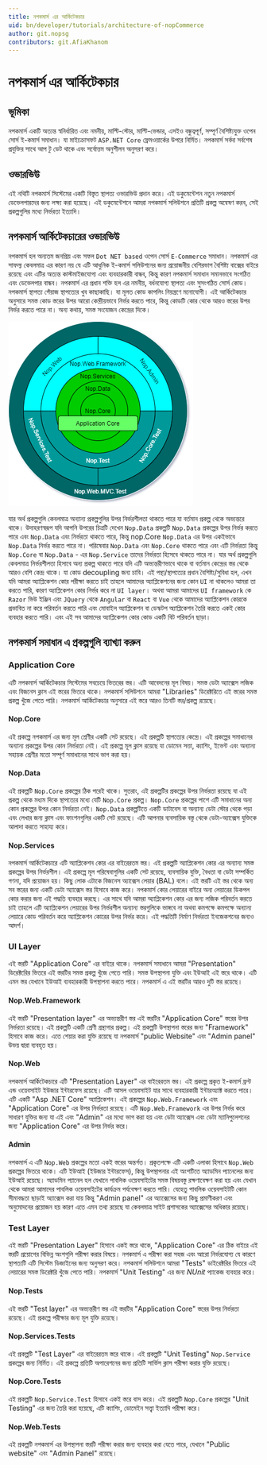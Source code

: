 ```yaml
---
title: নপকমার্স এর আর্কিটেকচার
uid: bn/developer/tutorials/architecture-of-nopCommerce
author: git.nopsg
contributors: git.AfiaKhanom
---
```


# নপকমার্স এর আর্কিটেকচার

## ভূমিকা

নপকমার্স একটি অত্যন্ত স্বনির্ধারিত এবং নমনীয়, মাল্টি-স্টোর, মাল্টি-ভেন্ডার, এসইও বন্ধুত্বপূর্ণ, সম্পূর্ণ বৈশিষ্ট্যযুক্ত ওপেন সোর্স ই-কমার্স সমাধান। যা মাইক্রোসফট `ASP.NET Core` ফ্রেমওয়ার্কের উপরে নির্মিত। নপকমার্স সর্বদা সর্বশেষ প্রযুক্তির সাথে আপ টু ডেট থাকে এবং সর্বোত্তম অনুশীলন অনুসরণ করে।

## ওভারভিউ

এই নথিটি নপকমার্স সিস্টেমের একটি বিস্তৃত স্থাপত্য ওভারভিউ প্রদান করে। এই ডকুমেন্টেশন নতুন নপকমার্স ডেভেলপারদের জন্য লক্ষ্য করা হয়েছে। এই ডকুমেন্টেশনে আমরা নপকমার্স সলিউশনে প্রতিটি প্রকল্প অন্বেষণ করব, সেই প্রকল্পগুলির মধ্যে নির্ভরতা ইত্যাদি।

## নপকমার্স আর্কিটেকচারের ওভারভিউ

নপকমার্স হল অন্যতম জনপ্রিয় এবং সফল `Dot NET based` ওপেন সোর্স `E-Commerce` সমাধান। নপকমার্স এর সাফল্য কেবলমাত্র এর কারণ নয় যে এটি আধুনিক ই-কমার্স সলিউশনের জন্য প্রয়োজনীয় বেশিরভাগ বৈশিষ্ট্য বাক্সের বাইরে রয়েছে এবং এটির  অত্যন্ত কাস্টমাইজযোগ্য এবং ব্যবহারকারী বান্ধব, কিন্তু কারণ নপকমার্স সমাধান সমানভাবে সংগঠিত এবং ডেভেলপার বান্ধব। নপকমার্স এর প্রধান শক্তি হল এর নমনীয়, বর্ধনযোগ্য স্থাপত্য এবং সুসংগঠিত সোর্স কোড। নপকমার্স স্থাপত্য পেঁয়াজ স্থাপত্যের খুব কাছাকাছি। যা মূলত কোড কাপলিং নিয়ন্ত্রণে মনোযোগী। এই আর্কিটেকচার অনুসারে সমস্ত কোড স্তরের উপর আরো কেন্দ্রীয়ভাবে নির্ভর করতে পারে, কিন্তু কোডটি কোর থেকে আরও স্তরের উপর নির্ভর করতে পারে না। অন্য কথায়, সমস্ত সংযোজন কেন্দ্রের দিকে।

![nopCommerceArchitecturalDiagram](_static/architecture-of-nopCommerce/nopCommerceArchitecture.png)

যার অর্থ প্রকল্পগুলি কেবলমাত্র অন্যান্য প্রকল্পগুলির উপর নির্ভরশীলতা থাকতে পারে যা বর্তমান প্রকল্প থেকে অভ্যন্তরে থাকে। উদাহরণস্বরূপ যদি আপনি উপরের চিত্রটি দেখেন `Nop.Data` প্রকল্পটি `Nop.Data` প্রকল্পের উপর নির্ভর করতে পারে এবং `Nop.Data` এবং নির্ভরতা থাকতে পারে, কিন্তু nop.Core `Nop.Data` এর উপর একইভাবে `Nop.Data` নির্ভর করতে পারে না। পরিষেবার `Nop.Data` এবং `Nop.Core` থাকতে পারে এবং এটি নির্ভরতা কিন্তু `Nop.Core` বা `Nop.Data` - এর `Nop.Service` তাদের নির্ভরতা হিসেবে থাকতে পারে না। যার অর্থ প্রকল্পগুলি কেবলমাত্র নির্ভরশীলতা হিসাবে অন্য প্রকল্প থাকতে পারে যদি এটি অভ্যন্তরীণভাবে থাকে বা বর্তমান কেন্দ্রের স্তর থেকে আরও বেশি কেন্দ্র থাকে। যা কোড decoupling জন্য চাবি। এই পন্থা/স্থাপত্যের প্রধান বৈশিষ্ট্য/সুবিধা হল, এখন যদি আমরা অ্যাপ্লিকেশন কোর পরীক্ষা করতে চাই তাহলে আমাদের অ্যাপ্লিকেশনের জন্য কোন `UI` না থাকলেও আমরা তা করতে পারি, কারণ অ্যাপ্লিকেশন কোর নির্ভর করে না `UI layer`। অথবা আমরা আমাদের `UI framework` কে `Razor` ভিউ ইঞ্জিন এবং `JQuery` থেকে `Angular` বা `React` বা `Vue` থেকে আমাদের অ্যাপ্লিকেশন কোরকে প্রভাবিত না করে পরিবর্তন করতে পারি এবং মোবাইল অ্যাপ্লিকেশন বা ডেস্কটপ অ্যাপ্লিকেশন তৈরি করতে একই কোর ব্যবহার করতে পারি। এবং এই সব আমাদের অ্যাপ্লিকেশন কোর কোড একটি বিট পরিবর্তন ছাড়া।

## নপকমার্স সমাধান এ প্রকল্পগুলি ব্যাখ্যা করুন

### Application Core

এটি নপকমার্স আর্কিটেকচার সিস্টেমের সবচেয়ে ভিতরের স্তর। এটি আবেদনের মূল বিষয়। সমস্ত ডেটা অ্যাক্সেস লজিক এবং বিজনেস ক্লাস এই স্তরের ভিতরে থাকে। নপকমার্স সলিউশনে আমরা "Libraries" ডিরেক্টরিতে এই স্তরের সমস্ত প্রকল্প খুঁজে পেতে পারি। নপকমার্স আর্কিটেকচার অনুসারে এই স্তরে আরও তিনটি স্তর/প্রকল্প রয়েছে।

#### Nop.Core

এই প্রকল্পে নপকমার্স এর জন্য মূল শ্রেণীর একটি সেট রয়েছে। এই প্রকল্পটি স্থাপত্যের কেন্দ্রে। এই প্রকল্পের সমাধানের অন্যান্য প্রকল্পের উপর কোন নির্ভরতা নেই। এই প্রকল্পে মূল ক্লাস রয়েছে যা ডোমেন সত্তা, ক্যাশিং, ইভেন্ট এবং অন্যান্য সহায়ক শ্রেণীর মতো সম্পূর্ণ সমাধানের সাথে ভাগ করা হয়।

#### Nop.Data

এই প্রকল্পটি  `Nop.Core` প্রকল্পের ঠিক পরেই থাকে। সুতরাং, এই প্রকল্পটির প্রকল্পের উপর নির্ভরতা রয়েছে যা এই প্রকল্প থেকে মধ্যম দিকে স্থাপত্যের মধ্যে যেটি  `Nop.Core` প্রকল্প। `Nop.Core` প্রকল্পের পাশে এটি সমাধানের অন্য কোন প্রকল্পের উপর কোন নির্ভরতা নেই। `Nop.Data` প্রকল্পটিতে একটি ডাটাবেস বা অন্যান্য ডেটা স্টোর থেকে পড়া এবং লেখার জন্য ক্লাস এবং ফাংশনগুলির একটি সেট রয়েছে। এটি আপনার ব্যবসায়িক বস্তু থেকে ডেটা-অ্যাক্সেস যুক্তিকে আলাদা করতে সাহায্য করে।

#### Nop.Services

নপকমার্স আর্কিটেকচারে এটি অ্যাপ্লিকেশন কোর এর বাইরেরতম স্তর। এই প্রকল্পটি অ্যাপ্লিকেশন কোর এর অন্যান্য সমস্ত প্রকল্পের উপর নির্ভরশীল। এই প্রকল্পে মূল পরিষেবাগুলির একটি সেট রয়েছে, ব্যবসায়িক যুক্তি, বৈধতা বা ডেটা সম্পর্কিত গণনা, যদি প্রয়োজন হয়। কিছু লোক এটাকে বিজনেস অ্যাক্সেস লেয়ার (BAL) বলে। এই স্তরটি এই স্তর থেকে অন্য সব স্তরের জন্য একটি ডেটা অ্যাক্সেস স্তর হিসাবে কাজ করে। নপকমার্স কোর লেয়ারের বাইরে অন্য লেয়ারের ডিকপল কোর করার জন্য এই পদ্ধতি ব্যবহার করছে। এর সাথে যদি আমরা অ্যাপ্লিকেশন কোর এর জন্য লজিক পরিবর্তন করতে চাই তাহলে এটি অ্যাপ্লিকেশন লেয়ারের উপর নির্ভরশীল অন্যান্য স্তরগুলিকে ভাঙ্গবে না অথবা কমপক্ষে কমপক্ষে অন্যান্য লেয়ারে কোড পরিবর্তন করে অ্যাপ্লিকেশন কোরের উপর নির্ভর করে। এই পদ্ধতিটি নির্মাণ নির্ভরতা ইনজেকশনের জন্যও আদর্শ।

### UI Layer

এই স্তরটি "Application Core" এর বাইরে থাকে। নপকমার্স সমাধানে আমরা "Presentation" ডিরেক্টরিের ভিতরে এই স্তরটির সমস্ত প্রকল্প খুঁজে পেতে পারি। সমস্ত উপস্থাপনা যুক্তি এবং ইউআই এই স্তরে থাকে। এটি এমন স্তর যেখানে ইউআই ব্যবহারকারী উপস্থাপনা করতে পারে। নপকমার্স এ এই স্তরটির আরও দুটি স্তর রয়েছে।

#### Nop.Web.Framework

এই স্তরটি "Presentation layer" এর অভ্যন্তরীণ স্তর এই স্তরটির "Application Core" স্তরের উপর নির্ভরতা রয়েছে। এই প্রকল্পটি একটি শ্রেণী গ্রন্থাগার প্রকল্প। এই প্রকল্পটি উপস্থাপনা স্তরের জন্য "Framework" হিসাবে কাজ করে। এতে শেয়ার করা যুক্তি রয়েছে যা নপকমার্স "public Website" এবং "Admin panel" উভয় দ্বারা ব্যবহৃত হয়।

#### Nop.Web

নপকমার্স আর্কিটেকচারে এটি "Presentation Layer" এর বাইরেরতম স্তর। এই প্রকল্পে প্রকৃত ই-কমার্স ফ্রন্ট এন্ড ওয়েবসাইট ইউজার ইন্টারফেস রয়েছে। এটি আসল ওয়েবসাইট যার সাথে ব্যবহারকারী ইন্টারঅ্যাক্ট করতে পারে। এটি একটি "Asp .NET Core" অ্যাপ্লিকেশন। এই প্রকল্পের `Nop.Web.Framework` এবং "Application Core" এর উপর নির্ভরতা রয়েছে। এটি `Nop.Web.Framework` এর উপর নির্ভর করে সাধারণ যুক্তির জন্য যা এই এবং "Admin" এর মধ্যে ভাগ করা হয় এবং ডেটা অ্যাক্সেস এবং ডেটা ম্যানিপুলেশনের জন্য "Application Core" এর উপর নির্ভর করে।

#### Admin

নপকমার্স এ এটি `Nop.Web` প্রকল্পের মতো একই স্তরের অন্তর্গত। প্রকৃতপক্ষে এটি একটি এলাকা হিসাবে `Nop.Web` প্রকল্পের ভিতরে থাকে। এটি ইউআই (ইউজার ইন্টারফেস), কিন্তু উপস্থাপনার এই অংশটিতে অ্যাডমিন প্যানেলের জন্য ইউআই রয়েছে। অ্যাডমিন প্যানেল হল যেখানে পাবলিক ওয়েবসাইটের সমস্ত বিষয়বস্তু রক্ষণাবেক্ষণ করা হয় এবং যেখান থেকে আমরা আমাদের পাবলিক ওয়েবসাইটের কার্যক্রম পর্যবেক্ষণ করতে পারি। যেহেতু পাবলিক ওয়েবসাইটটি কোন সীমাবদ্ধতা ছাড়াই অ্যাক্সেস করা যায় কিন্তু "Admin panel" এর অ্যাক্সেসের জন্য কিছু প্রমাণীকরণ এবং অনুমোদনের প্রয়োজন হয় কারণ এতে এমন তথ্য রয়েছে যা কেবলমাত্র সাইট প্রশাসকের অ্যাক্সেসের অধিকার রয়েছে।

### Test Layer

এই স্তরটি "Presentation Layer" হিসাবে একই স্তরে থাকে, "Application Core" এর ঠিক বাইরে এই স্তরটি প্রয়োগের বিভিন্ন অংশগুলি পরীক্ষা করার বিষয়ে। নপকমার্স এ পরীক্ষা করা সহজ এবং আরো নির্ভরযোগ্য যে কারণে স্থাপত্যটি এটি সিস্টেম ডিজাইনের জন্য অনুসরণ করে। নপকমার্স সলিউশনে আমরা "Tests" ডাইরেক্টরির ভিতরে এই লেয়ারের সমস্ত ডিরেক্টরি খুঁজে পেতে পারি। নপকমার্স "Unit Testing" এর জন্য *NUnit* প্যাকেজ ব্যবহার করে।

#### Nop.Tests

এই স্তরটি "Test layer" এর অভ্যন্তরীণ স্তর এই স্তরটির "Application Core" স্তরের উপর নির্ভরতা রয়েছে। এই প্রকল্পে পরীক্ষার জন্য মূল যুক্তি রয়েছে।

#### Nop.Services.Tests

এই প্রকল্পটি "Test Layer" এর বাইরেরতম স্তরে থাকে। এই প্রকল্পটি "Unit Testing" `Nop.Service` প্রকল্পের জন্য নির্মিত। এই প্রকল্পে প্রতিটি অপারেশনের জন্য প্রতিটি সার্ভিস ক্লাস পরীক্ষা করার যুক্তি রয়েছে।

#### Nop.Core.Tests

এই প্রকল্পটি `Nop.Service.Test` হিসাবে একই স্তরে বাস করে। এই প্রকল্পটি `Nop.Core` প্রকল্পের "Unit Testing" এর জন্য তৈরি করা হয়েছে, এটি ক্যাশিং, ডোমেইন সত্ত্বা ইত্যাদি পরীক্ষা করে।

#### Nop.Web.Tests

এই প্রকল্পটি নপকমার্স এর উপস্থাপনা স্তরটি পরীক্ষা করার জন্য ব্যবহার করা যেতে পারে, যেখানে "Public website" এবং "Admin Panel" রয়েছে।
